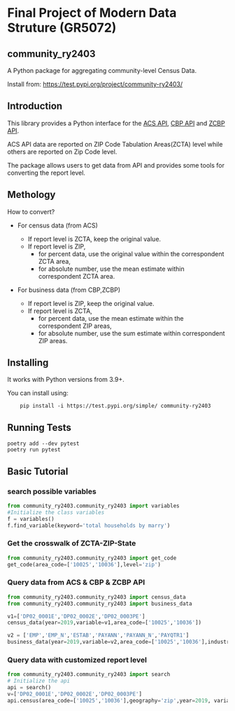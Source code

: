 Final Project of Modern Data Struture (GR5072)
=============
community_ry2403
------------

A Python package for aggregating community-level Census Data.

Install from: https://test.pypi.org/project/community-ry2403/


Introduction
------------

This library provides a Python interface for the [ACS API](https://www.census.gov/data/developers/data-sets/acs-5year.html), [CBP API](https://www.census.gov/data/developers/data-sets/cbp-nonemp-zbp/cbp-api.html)  and [ZCBP API](https://www.census.gov/data/developers/data-sets/cbp-nonemp-zbp/zbp-api.html).      


ACS API data are reported on ZIP Code Tabulation Areas(ZCTA) level while others are reported on Zip Code level.      

The package allows users to get data from API and provides some tools for converting the report level.   


Methology
------------
How to convert?
* For census data (from ACS)
    - If report level is ZCTA, keep the original value.
    - If report level is ZIP, 
        - for percent data, use the original value within the correspondent ZCTA area, 
        - for absolute number, use the mean estimate within correspondent ZCTA area.

* For business data (from CBP,ZCBP)
    - If report level is ZIP, keep the original value.
    - If report level is ZCTA, 
        - for percent data, use the mean estimate within the correspondent ZIP areas, 
        - for absolute number, use the sum estimate within correspondent ZIP areas.


Installing
----------

It works with Python versions from 3.9+.

You can install using:

```shell
    pip install -i https://test.pypi.org/simple/ community-ry2403
```



Running Tests
-------------

```shell
poetry add --dev pytest
poetry run pytest
```



Basic Tutorial 
--------------


### search possible variables

```python
from community_ry2403.community_ry2403 import variables
#Initialize the class variables
f = variables()   
f.find_variable(keyword='total households by marry')
```

### Get the crosswalk of ZCTA-ZIP-State

```python
from community_ry2403.community_ry2403 import get_code
get_code(area_code=['10025','10036'],level='zip')
```

### Query data from ACS & CBP & ZCBP API

```python
from community_ry2403.community_ry2403 import census_data        
from community_ry2403.community_ry2403 import business_data        

v1=['DP02_0001E','DP02_0002E','DP02_0003PE']
census_data(year=2019,variable=v1,area_code=['10025','10036'])       

v2 = ['EMP','EMP_N','ESTAB','PAYANN','PAYANN_N','PAYQTR1']
business_data(year=2019,variable=v2,area_code=['10025','10036'],industry=72)

```

### Query data with customized report level
```python
from community_ry2403.community_ry2403 import search
# Initialize the api
api = search()  
v=['DP02_0001E','DP02_0002E','DP02_0003PE']
api.census(area_code=['10025','10036'],geography='zip',year=2019, variable=v)
```

